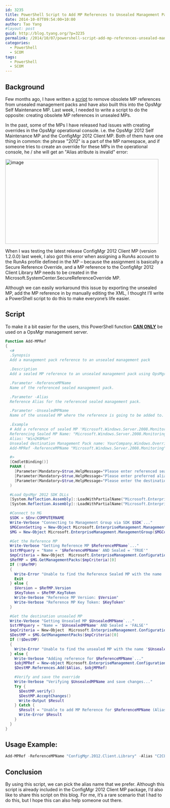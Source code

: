 ```yaml
---
id: 3235
title: PowerShell Script to Add MP References to Unsealed Management Packs
date: 2014-10-07T09:54:00+10:00
author: Tao Yang
#layout: post
guid: http://blog.tyang.org/?p=3235
permalink: /2014/10/07/powershell-script-add-mp-references-unsealed-management-packs/
categories:
  - PowerShell
  - SCOM
tags:
  - PowerShell
  - SCOM
---
```


## Background

Few months ago, I have written a <a href="http://blog.tyang.org/2014/06/24/powershell-script-remove-obsolete-references-unsealed-opsmgr-management-packs/">script</a> to remove obsolete MP references from unsealed management packs and have also built this into the OpsMgr Self Maintenance MP. Last week, I needed to write a script to do the opposite: creating obsolete MP references in unsealed MPs.

In the past, some of the MPs I have released had issues with creating overrides in the OpsMgr operational console. i.e. the OpsMgr 2012 Self Maintenance MP and the ConfigMgr 2012 Client MP. Both of them have one thing in common: the phrase "2012" is a part of the MP namespace, and if someone tries to create an override for these MPs in the operational console, he / she will get an "Alias atribute is invalid" error:

<a href="http://blog.tyang.org/wp-content/uploads/2014/10/image6.png"><img style="background-image: none; padding-top: 0px; padding-left: 0px; display: inline; padding-right: 0px; border: 0px;" title="image" src="http://blog.tyang.org/wp-content/uploads/2014/10/image_thumb6.png" alt="image" width="484" height="268" border="0" /></a>

When I was testing the latest release ConfigMgr 2012 Client MP (version 1.2.0.0) last week, I also got this error when assigning a RunAs account to the RunAs profile defined in the MP – because the assignment is basically a Secure Reference Override, and a MP reference to the ConfigMgr 2012 Client Library MP needs to be created in the Microsoft.SystemCenter.SecureReferenceOverride MP.

Although we can easily workaround this issue by exporting the unsealed MP, add the MP reference in by manually editing the XML, I thought I’ll write a PowerShell script to do this to make everyone’s life easier.

## Script

To make it a bit easier for the users, this PowerShell function <strong><span style="text-decoration: underline;">CAN ONLY</span></strong> be used on a OpsMgr management server.

```powershell
Function Add-MPRef
{
  <#
  .Synopsis
  Add a management pack reference to an unsealed management pack

  .Description
  Add a sealed MP reference to an unsealed management pack using OpsMgr SDK. This function CAN ONLY be used on a OpsMgr management server.

  .Parameter -ReferenceMPName
  Name of the referenced sealed management pack.

  .Parameter -Alias
  Reference Alias for the referenced sealed management pack.

  .Parameter -UnsealedMPName
  Name of the unsealed MP where the reference is going to be added to.

  .Example
  # Add a reference of sealed MP 'Microsoft.Windows.Server.2008.Monitoring' to the unsealed management pack YourCompany.Windows.Overrides:
  Referencing Sealed MP Name: "Microsoft.Windows.Server.2008.Monitoring"
  Alias: "Win2K8Mon"
  Unsealed destination Management Pack name: YourCompany.Windows.Overrides
  Add-MPRef -ReferenceMPName "Microsoft.Windows.Server.2008.Monitoring" -Alias "Win2K8Mon" -UnsealedMPName "YourCompany.Windows.Overrides"

  #>
  [CmdletBinding()]
  PARAM (
    [Parameter(Mandatory=$true,HelpMessage="Please enter referenced sealed MP name")][String]$ReferenceMPName,
    [Parameter(Mandatory=$true,HelpMessage="Please enter preferred alias for the referenced sealed MP")][String]$Alias,
    [Parameter(Mandatory=$true,HelpMessage="Please enter the destination unsealed MP name")][String]$UnsealedMPName
  )

  #Load OpsMgr 2012 SDK DLLs
  [System.Reflection.Assembly]::LoadWithPartialName("Microsoft.EnterpriseManagement.OperationsManager.Common") | Out-Null
  [System.Reflection.Assembly]::LoadWithPartialName("Microsoft.EnterpriseManagement.OperationsManager") | Out-Null

  #Connect to MG
  $SDK = $Env:COMPUTERNAME
  Write-Verbose "Connecting to Management Group via SDK $SDK`..."
  $MGConnSetting = New-Object Microsoft.EnterpriseManagement.ManagementGroupConnectionSettings($SDK)
  $MG = New-Object Microsoft.EnterpriseManagement.ManagementGroup($MGConnSetting)

  #Get the Reference MP
  Write-Verbose "Getting Reference MP $ReferenceMPName`..."
  $strMPquery = "Name = '$ReferenceMPName' AND Sealed = 'TRUE'"
  $mpCriteria = New-Object  Microsoft.EnterpriseManagement.Configuration.ManagementPackCriteria($strMPquery)
  $RefMP = $MG.GetManagementPacks($mpCriteria)[0]
  If (!$RefMP)
  {
    Write-Error "Unable to find the Reference Sealed MP with the name '$ReferenceMPName'."
    Exit
  } else {
    $Version = $RefMP.Version
    $KeyToken = $RefMP.KeyToken
    Write-Verbose "Reference MP Version: $Version"
    Write-Verbose "Reference MP Key Token: $KeyToken"
  }

  #Get the destination unsealed MP
  Write-Verbose "Getting Unsealed MP $UnsealedMPName`..."
  $strMPquery = "Name = '$UnsealedMPName' AND Sealed = 'FALSE'"
  $mpCriteria = New-Object  Microsoft.EnterpriseManagement.Configuration.ManagementPackCriteria($strMPquery)
  $DestMP = $MG.GetManagementPacks($mpCriteria)[0]
  If (!$DestMP)
  {
    Write-Error "Unable to find the unsealed MP with the name '$UnsealedMPName'."
  } else {
    Write-Verbose "Adding reference for $ReferenceMPName`..."
    $objMPRef = New-object Microsoft.EnterpriseManagement.Configuration.ManagementPackReference($DestMP, $ReferenceMPName, $KeyToken, $Version)
    $DestMP.References.Add($Alias, $objMPRef)

    #Verify and save the override
    Write-Verbose "Verifying $UnsealedMPName and save changes..."
    Try {
      $DestMP.verify()
      $DestMP.AcceptChanges()
      Write-Output $Result
    } Catch {
      $Result = "Unable to add MP Reference for $ReferenceMPName (Alias: $Alias; KeyToken: $KeyToken; Version: $Version) to $UnsealedMPName."
      Write-Error $Result
    }
  }
}
```

## Usage Example:

```powershell
Add-MPRef -ReferenceMPName "ConfigMgr.2012.Client.Library" -Alias "C2CL" -UnsealedMPName "Microsoft.SystemCenter.SecureReferenceOverride" –Verbose
```
## Conclusion

By using this script, we can pick the alias name that we prefer. Although this script is already included in the ConfigMgr 2012 Client MP package, I’d also like to share this script on this blog. For me, it’s a rare scenario that I had to do this, but I hope this can also help someone out there.